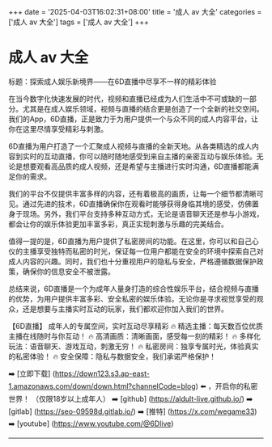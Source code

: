 +++
date = '2025-04-03T16:02:31+08:00'
title = '成人 av 大全'
categories = ['成人 av 大全']
tags = ['成人 av 大全']
+++

# 成人 av 大全

标题：探索成人娱乐新境界——在6D直播中尽享不一样的精彩体验

在当今数字化快速发展的时代，视频和直播已经成为人们生活中不可或缺的一部分。尤其是在成人娱乐领域，视频与直播的结合更是创造了一个全新的社交空间。我们的App，6D直播，正是致力于为用户提供一个与众不同的成人内容平台，让你在这里尽情享受精彩与刺激。

6D直播为用户打造了一个汇聚成人视频与直播的全新天地。从各类精选的成人内容到实时的互动直播，你可以随时随地感受到来自主播的亲密互动与娱乐体验。无论是想要观看高品质的成人视频，还是希望与主播进行实时沟通，6D直播都能满足你的需求。

我们的平台不仅提供丰富多样的内容，还有着极高的画质，让每一个细节都清晰可见。通过先进的技术，6D直播确保你在观看时能够获得身临其境的感受，仿佛置身于现场。另外，我们平台支持多种互动方式，无论是语音聊天还是参与小游戏，都会让你的娱乐体验更加丰富多彩，真正实现刺激与乐趣的完美结合。

值得一提的是，6D直播为用户提供了私密房间的功能。在这里，你可以和自己心仪的主播享受独特而私密的时光，保证每一位用户都能在安全的环境中探索自己对成人内容的兴趣。同时，我们也十分重视用户的隐私与安全，严格遵循数据保护政策，确保你的信息安全不被泄露。

总结来说，6D直播是一个为成年人量身打造的综合性娱乐平台，结合视频与直播的优势，为用户提供丰富多彩、安全私密的娱乐体验。无论你是寻求视觉享受的观众，还是想要与主播实时互动的玩家，我们都欢迎你加入我们的世界。

【6D直播】
成年人的专属空间，实时互动尽享精彩
🔥 精选主播：每天数百位优质主播在线随时与你互动！
🔥 高清画质：清晰画面，感受每一刻的精彩！
🔥 多样化玩法：语音聊天、游戏互动，刺激无穷！
🔥 私密房间：独享专属时光，体验真实的私密体验！
🔥 安全保障：隐私与数据安全，我们承诺严格保护！

➡️ [立即下载] (https://down123.s3.ap-east-1.amazonaws.com/down/down.html?channelCode=blog) ⬅️ ，开启你的私密世界！
（仅限18岁以上成年人）
➡️ [github] (https://aldult-live.github.io/)
➡️ [gitlab] (https://seo-09598d.gitlab.io/)
➡️ [推特] (https://x.com/wegame33)
➡️ [youtube] (https://www.youtube.com/@6Dlive)

---
